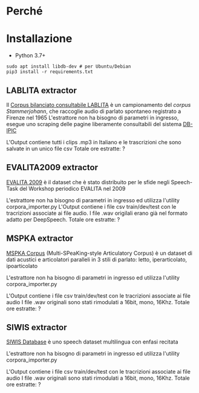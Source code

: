  # Perché


# Installazione

* Python 3.7+

```
sudo apt install libdb-dev # per Ubuntu/Debian
pip3 install -r requirements.txt
```

## LABLITA extractor
Il [Corpus bilanciato consultabile LABLITA](http://www.parlaritaliano.it/index.php/it/corpora-di-parlato/646-corpus-bilanciato-consultabile-lablita) è un campionamento del _corpus Stammerjohann_, che raccoglie audio di parlato spontaneo registrato a Firenze nel 1965
L'estrattore non ha bisogno di parametri in ingresso, esegue uno scraping delle pagine liberamente consultabili del sistema [DB-IPIC ](http://www.lablita.it/app/dbipic/)

L'Output contiene tutti i clips .mp3 in Italiano e le trascrizioni che sono salvate in un unico file csv
Totale ore estratte: ? 

## EVALITA2009 extractor
[EVALITA 2009](http://www.evalita.it/2009) è il dataset che è stato distribuito per le sfide negli Speech-Task del Workshop periodico EVALITA nel 2009

L'estrattore non ha bisogno di parametri in ingresso ed utilizza l'utility corpora_importer.py
L'Output contiene i file csv train/dev/test con le tracrizioni associate ai file audio. 
I file .wav origilali erano già nel formato adatto per DeepSpeech.
Totale ore estratte: ? 

## MSPKA extractor
[MSPKA Corpus](http://www.mspkacorpus.it/) (Multi-SPeaKing-style Articulatory Corpus) è un dataset di dati acustici e articolatori paralleli in 3 stili di parlato: letto, iperarticolato, ipoarticolato

L'estrattore non ha bisogno di parametri in ingresso ed utilizza l'utility corpora_importer.py

L'Output contiene i file csv train/dev/test con le tracrizioni associate ai file audio
I file .wav originali sono stati rimodulati a 16bit, mono, 16Khz. 
Totale ore estratte: ? 

## SIWIS extractor
[SIWIS Database](https://www.idiap.ch/project/siwis) è uno speech dataset multilingua con enfasi recitata

L'estrattore non ha bisogno di parametri in ingresso ed utilizza l'utility corpora_importer.py

L'Output contiene i file csv train/dev/test con le tracrizioni associate ai file audio
I file .wav originali sono stati rimodulati a 16bit, mono, 16Khz. 
Totale ore estratte: ? 